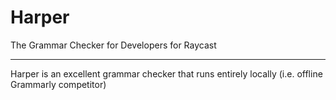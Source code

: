 # Harper

The Grammar Checker for Developers for Raycast

---

Harper is an excellent grammar checker that runs entirely locally
(i.e. offline Grammarly competitor)
